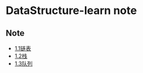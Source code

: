 # DataStructure-learn note
## Note
- [1.1链表](./linklist/index.md)
- [1.2栈](./stack/index.md)
- [1.3队列](./queues/index.md)
